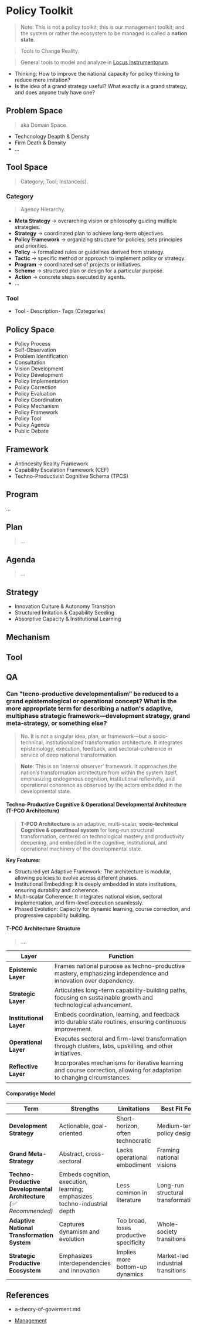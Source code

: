# Policy Toolkit

> Note: This is not a policy toolkit; this is our management toolkit; and the system or rather the ecosystem to be managed is called a **nation state**.

> Tools to Change Reality.

> General tools to model and analyze in [Locus Instrumentorum](../Locus-Instrumentorum/).

- Thinking: How to improve the national capacity for policy thinking to reduce mere imitation?
- Is the idea of a grand strategy useful? What exactly is a grand strategy, and does anyone truly have one?

## Problem Space

> aka Domain Space.

- Techcnology Deapth & Density
- Firm Death & Density
- ...

## Tool Space

> Category; Tool; Instance(s).

### Category

> Agency Hierarchy.

- **Meta Strategy** → overarching vision or philosophy guiding multiple strategies.
- **Strategy** → coordinated plan to achieve long-term objectives.
- **Policy Framework** → organizing structure for policies; sets principles and priorities.
- **Policy** → formalized rules or guidelines derived from strategy.
- **Tactic** → specific method or approach to implement policy or strategy.
- **Program** → coordinated set of projects or initiatives.
- **Scheme** → structured plan or design for a particular purpose.
- **Action** → concrete steps executed by agents.
- ...

### Tool

- Tool - Description- Tags (Categories)

## Policy Space

- Policy Process
- Self-Observation
- Problem Identification
- Consultation
- Vision Development
- Policy Development
- Policy Implementation
- Policy Correction
- Policy Evaluation
- Policy Coordination
- Policy Mechanism
- Policy Framework
- Policy Tool
- Policy Agenda
- Public Debate

## Framework

- Antincesity Reality Framework
- Capability Escalation Framework (CEF)
- Techno-Productivist Cognitive Schema (TPCS)

## Program

...

## Plan

> ...

## Agenda

> ...

## Strategy

- Innovation Culture & Autonomy Transition
- Structured Imitation & Capability Seeding
- Absorptive Capacity & Institutional Learning

## Mechanism

## Tool

## QA

### Can "tecno-productive developmentalism” be reduced to a grand epistemological or operational concept? What is the more appropriate term for describing a nation's adaptive, multiphase strategic framework—development strategy, grand meta-strategy, or something else?

> No. It is not a singular idea, plan, or framework—but a socio-technical, institutionalized transformation architecture. It integrates epistemology, execution, feedback, and sectoral-coherence in service of deep national transformation.

> **Note**: This is an ‘internal observer’ framework. It approaches the nation’s transformation architecture from within the system itself, emphasizing endogenous cognition, institutional reflexivity, and operational coherence as observed by the actors embedded in the developmental state.

#### Techno-Productive Cognitive & Operational Developmental Architecture (T-PCO Architecture)

> **T-PCO Architecture** is an adaptive, multi-scalar, **socio-technical Cognitive & operatinoal system** for long-run structural transformation, centered on technological mastery and productivity deepening, and embedded in the cognitive, institutional, and operational machinery of the developmental state.

**Key Features**:

- Structured yet Adaptive Framework: The architecture is modular, allowing policies to evolve across different phases.
- Institutional Embedding: It is deeply embedded in state institutions, ensuring durability and coherence.
- Multi-scalar Coherence: It integrates national vision, sectoral implementation, and firm-level execution seamlessly.
- Phased Evolution: Capacity for dynamic learning, course correction, and progressive capability building.

#### T-PCO Architecture Structure

> ....

| **Layer**               | **Function**                                                                                                             |
| ----------------------- | ------------------------------------------------------------------------------------------------------------------------ |
| **Epistemic Layer**     | Frames national purpose as techno-productive mastery, emphasizing independence and innovation over dependency.           |
| **Strategic Layer**     | Articulates long-term capability-building paths, focusing on sustainable growth and technological advancement.           |
| **Institutional Layer** | Embeds coordination, learning, and feedback into durable state routines, ensuring continuous improvement.                |
| **Operational Layer**   | Executes sectoral and firm-level transformation through clusters, labs, upskilling, and other initiatives.               |
| **Reflective Layer**    | Incorporates mechanisms for iterative learning and course correction, allowing for adaptation to changing circumstances. |


#### Comparatige Model

| **Term**                                                           | **Strengths**                                                             | **Limitations**                         | **Best Fit For**                   |
| ------------------------------------------------------------------ | ------------------------------------------------------------------------- | --------------------------------------- | ---------------------------------- |
| **Development Strategy**                                           | Actionable, goal-oriented                                                 | Short-horizon, often technocratic       | Medium-term policy design          |
| **Grand Meta-Strategy**                                            | Abstract, cross-sectoral                                                  | Lacks operational embodiment            | Framing national visions           |
| **Techno-Productive Developmental Architecture** *(✅ Recommended)* | Embeds cognition, execution, learning; emphasizes techno-industrial depth | Less common in literature               | Long-run structural transformation |
| **Adaptive National Transformation System**                        | Captures dynamism and evolution                                           | Too broad, loses productive specificity | Whole-society transitions          |
| **Strategic Productive Ecosystem**                                 | Emphasizes interdependencies and innovation                               | Implies more bottom-up dynamics         | Market-led industrial transitions  |

## References

- a-theory-of-goverment.md

- [Management](https://righteous-guardian-68f.notion.site/Management-267c0f5171ec80188029f61e9154ccc1?source=copy_link)
